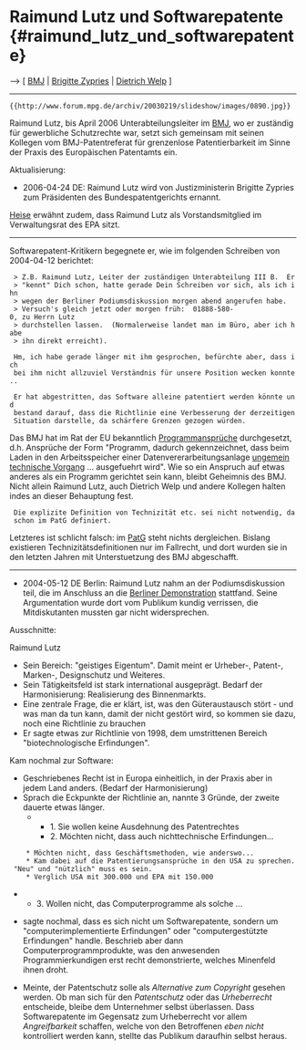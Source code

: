 # Raimund Lutz und Softwarepatente {#raimund_lutz_und_softwarepatente}

\--\> \[ [ BMJ](SwpatbmjDe "wikilink") \| [ Brigitte
Zypries](BrigitteZypriesDe "wikilink") \| [ Dietrich
Welp](DietrichWelpDe "wikilink") \]

------------------------------------------------------------------------

```{=mediawiki}
{{http://www.forum.mpg.de/archiv/20030219/slideshow/images/0890.jpg}}
```
Raimund Lutz, bis April 2006 Unterabteilungsleiter im
[BMJ](http://swpat.ffii.org/akteure/bmj/ "wikilink"), wo er zuständig
für gewerbliche Schutzrechte war, setzt sich gemeinsam mit seinen
Kollegen vom BMJ-Patentreferat für grenzenlose Patentierbarkeit im Sinne
der Praxis des Europäischen Patentamts ein.

Aktualisierung:

-   2006-04-24 DE: Raimund Lutz wird von Justizministerin Brigitte
    Zypries zum Präsidenten des Bundespatentgerichts ernannt.

[Heise](http://www.heise.de/newsticker/meldung/72323 "wikilink") erwähnt
zudem, dass Raimund Lutz als Vorstandsmitglied im Verwaltungsrat des EPA
sitzt.

------------------------------------------------------------------------

Softwarepatent-Kritikern begegnete er, wie im folgenden Schreiben von
2004-04-12 berichtet:

` > Z.B. Raimund Lutz, Leiter der zuständigen Unterabteilung III B.  Er`\
` > "kennt" Dich schon, hatte gerade Dein Schreiben vor sich, als ich ihn`\
` > wegen der Berliner Podiumsdiskussion morgen abend angerufen habe.`\
` > Versuch's gleich jetzt oder morgen früh:  01888-580-0, zu Herrn Lutz`\
` > durchstellen lassen.  (Normalerweise landet man im Büro, aber ich habe`\
` > ihn direkt erreicht).`

` Hm, ich habe gerade länger mit ihm gesprochen, befürchte aber, dass ich`\
` bei ihm nicht allzuviel Verständnis für unsere Position wecken konnte..`

` Er hat abgestritten, das Software alleine patentiert werden könnte und`\
` bestand darauf, dass die Richtlinie eine Verbesserung der derzeitigen`\
` Situation darstelle, da schärfere Grenzen gezogen würden.`

Das BMJ hat im Rat der EU bekanntlich
[Programmansprüche](http://swpat.ffii.org/papiere/eubsa-swpat0202/prog/ "wikilink")
durchgesetzt, d.h. Ansprüche der Form \"Programm, dadurch
gekennzeichnet, dass beim Laden in den Arbeitsspeicher einer
Datenvererarbeitungsanlage [ungemein technische Vorgang](der "wikilink")
\... ausgefuehrt wird\". Wie so ein Anspruch auf etwas anderes als ein
Programm gerichtet sein kann, bleibt Geheimnis des BMJ. Nicht allein
Raimund Lutz, auch Dietrich Welp und andere Kollegen halten indes an
dieser Behauptung fest.

` Die explizite Definition von Technizität etc. sei nicht notwendig, da`\
` schon im PatG definiert.`

Letzteres ist schlicht falsch: im
[PatG](http://bundesrecht.juris.de/bundesrecht/patg/ "wikilink") steht
nichts dergleichen. Bislang existieren Technizitätsdefinitionen nur im
Fallrecht, und dort wurden sie in den letzten Jahren mit Unterstuetzung
des BMJ abgeschafft.

------------------------------------------------------------------------

-   2004-05-12 DE Berlin: Raimund Lutz nahm an der Podiumsdiskussion
    teil, die im Anschluss an die [ Berliner
    Demonstration](DemoBerlin0405De_gegen_Softwarepatente "wikilink")
    stattfand. Seine Argumentation wurde dort vom Publikum kundig
    verrissen, die Mitdiskutanten mussten gar nicht widersprechen.

Ausschnitte:

Raimund Lutz

-   Sein Bereich: \"geistiges Eigentum\". Damit meint er Urheber-,
    Patent-, Marken-, Designschutz und Weiteres.
-   Sein Tätigkeitsfeld ist stark international ausgeprägt. Bedarf der
    Harmonisierung: Realisierung des Binnenmarkts.
-   Eine zentrale Frage, die er klärt, ist, was den Güteraustausch
    stört - und was man da tun kann, damit der nicht gestört wird, so
    kommen sie dazu, noch eine Richtlinie zu brauchen
-   Er sagte etwas zur Richtlinie von 1998, dem umstrittenen Bereich
    \"biotechnologische Erfindungen\".

Kam nochmal zur Software:

-   Geschriebenes Recht ist in Europa einheitlich, in der Praxis aber in
    jedem Land anders. (Bedarf der Harmonisierung)
-   Sprach die Eckpunkte der Richtlinie an, nannte 3 Gründe, der zweite
    dauerte etwas länger.
    -   -   1\. Sie wollen keine Ausdehnung des Patentrechtes
        -   2\. Möchten nicht, dass auch nichttechnische Erfindungen\...

`    * Möchten nicht, dass Geschäftsmethoden, wie anderswo...`\
`    * Kam dabei auf die Patentierungsansprüche in den USA zu sprechen. "Neu" und "nützlich" muss es sein.`\
`    * Verglich USA mit 300.000 und EPA mit 150.000`

-   -   3\. Wollen nicht, das Computerprogramme als solche \...

-   sagte nochmal, dass es sich nicht um Softwarepatente, sondern um
    \"computerimplementierte Erfindungen\" oder \"computergestützte
    Erfindungen\" handle. Beschrieb aber dann Computerprogrammprodukte,
    was den anwesenden Programmierkundigen erst recht demonstrierte,
    welches Minenfeld ihnen droht.

-   Meinte, der Patentschutz solle als *Alternative zum Copyright*
    gesehen werden. Ob man sich für den *Patentschutz* oder das
    *Urheberrecht* entscheide, bleibe dem Unternehmer selbst überlassen.
    Dass Softwarepatente im Gegensatz zum Urheberrecht vor allem
    *Angreifbarkeit* schaffen, welche von den Betroffenen *eben nicht*
    kontrolliert werden kann, stellte das Publikum daraufhin selbst
    heraus.
